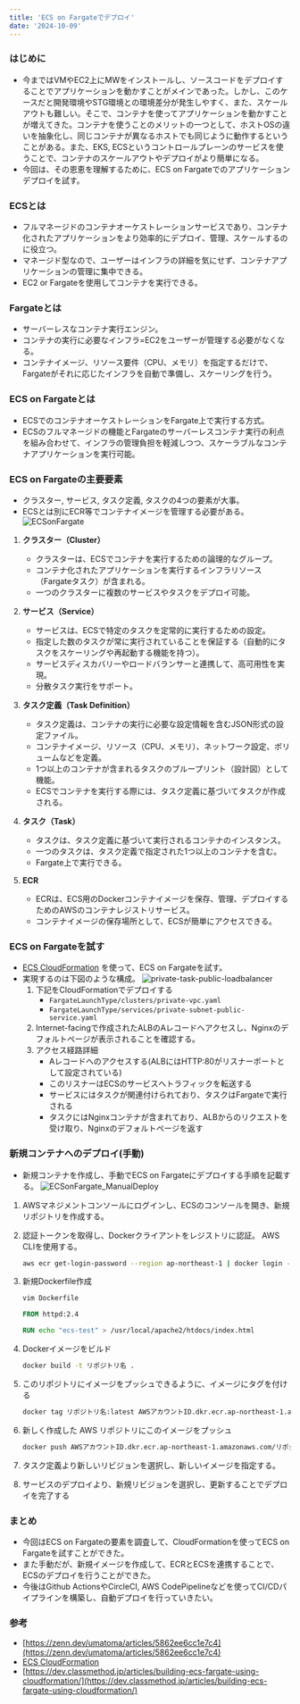 ```yaml
---
title: 'ECS on Fargateでデプロイ'
date: '2024-10-09'
---
```


### はじめに

- 今まではVMやEC2上にMWをインストールし、ソースコードをデプロイすることでアプリケーションを動かすことがメインであった。しかし、このケースだと開発環境やSTG環境との環境差分が発生しやすく、また、スケールアウトも難しい。そこで、コンテナを使ってアプリケーションを動かすことが増えてきた。コンテナを使うことのメリットの一つとして、ホストOSの違いを抽象化し、同じコンテナが異なるホストでも同じように動作するということがある。また、EKS, ECSというコントロールプレーンのサービスを使うことで、コンテナのスケールアウトやデプロイがより簡単になる。
- 今回は、その恩恵を理解するために、ECS on Fargateでのアプリケーションデプロイを試す。

### ECSとは

- フルマネージドのコンテナオーケストレーションサービスであり、コンテナ化されたアプリケーションをより効率的にデプロイ、管理、スケールするのに役立つ。
- マネージド型なので、ユーザーはインフラの詳細を気にせず、コンテナアプリケーションの管理に集中できる。
- EC2 or Fargateを使用してコンテナを実行できる。

### Fargateとは

- サーバーレスなコンテナ実行エンジン。
- コンテナの実行に必要なインフラ=EC2をユーザーが管理する必要がなくなる。
- コンテナイメージ、リソース要件（CPU、メモリ）を指定するだけで、Fargateがそれに応じたインフラを自動で準備し、スケーリングを行う。

### ECS on Fargateとは

- ECSでのコンテナオーケストレーションをFargate上で実行する方式。
- ECSのフルマネージドの機能とFargateのサーバーレスコンテナ実行の利点を組み合わせて、インフラの管理負担を軽減しつつ、スケーラブルなコンテナアプリケーションを実行可能。

### ECS on Fargateの主要要素

- クラスター, サービス, タスク定義, タスクの4つの要素が大事。
- ECSとは別にECR等でコンテナイメージを管理する必要がある。
  ![ECSonFargate](../posts/ECSonFargate.png)

1. **クラスター（Cluster）**

   - クラスターは、ECSでコンテナを実行するための論理的なグループ。
   - コンテナ化されたアプリケーションを実行するインフラリソース（Fargateタスク）が含まれる。
   - 一つのクラスターに複数のサービスやタスクをデプロイ可能。

2. **サービス（Service）**

   - サービスは、ECSで特定のタスクを定常的に実行するための設定。
   - 指定した数のタスクが常に実行されていることを保証する（自動的にタスクをスケーリングや再起動する機能を持つ）。
   - サービスディスカバリーやロードバランサーと連携して、高可用性を実現。
   - 分散タスク実行をサポート。

3. **タスク定義（Task Definition）**

   - タスク定義は、コンテナの実行に必要な設定情報を含むJSON形式の設定ファイル。
   - コンテナイメージ、リソース（CPU、メモリ）、ネットワーク設定、ボリュームなどを定義。
   - 1つ以上のコンテナが含まれるタスクのブループリント（設計図）として機能。
   - ECSでコンテナを実行する際には、タスク定義に基づいてタスクが作成される。

4. **タスク（Task）**

   - タスクは、タスク定義に基づいて実行されるコンテナのインスタンス。
   - 一つのタスクは、タスク定義で指定された1つ以上のコンテナを含む。
   - Fargate上で実行できる。

5. **ECR**
   - ECRは、ECS用のDockerコンテナイメージを保存、管理、デプロイするためのAWSのコンテナレジストリサービス。
   - コンテナイメージの保存場所として、ECSが簡単にアクセスできる。

### ECS on Fargateを試す

- [ECS CloudFormation](https://github.com/aws-cloudformation/aws-cloudformation-templates/tree/main/ECS) を使って、ECS on Fargateを試す。
- 実現するのは下図のような構成。
  ![private-task-public-loadbalancer](../posts/private-task-public-loadbalancer.svg)
  1. 下記をCloudFormationでデプロイする
     - `FargateLaunchType/clusters/private-vpc.yaml`
     - `FargateLaunchType/services/private-subnet-public-service.yaml`
  2. Internet-facingで作成されたALBのAレコードへアクセスし、Nginxのデフォルトページが表示されることを確認する。
  3. アクセス経路詳細
     - Aレコードへのアクセスする(ALBにはHTTP:80がリスナーポートとして設定されている)
     - このリスナーはECSのサービスへトラフィックを転送する
     - サービスにはタスクが関連付けられており、タスクはFargateで実行される
     - タスクにはNginxコンテナが含まれており、ALBからのリクエストを受け取り、Nginxのデフォルトページを返す

### 新規コンテナへのデプロイ(手動)

- 新規コンテナを作成し、手動でECS on Fargateにデプロイする手順を記載する。
  ![ECSonFargate_ManualDeploy](../posts/ECSonFargate_ManualDeploy.png)

1. AWSマネジメントコンソールにログインし、ECSのコンソールを開き、新規リポジトリを作成する。
2. 認証トークンを取得し、Dockerクライアントをレジストリに認証。 AWS CLIを使用する。
   ```bash
   aws ecr get-login-password --region ap-northeast-1 | docker login --username AWS --password-stdin AWSアカウントID.dkr.ecr.ap-northeast-1.amazonaws.com
   ```
3. 新規Dockerfile作成

   ```bash
   vim Dockerfile
   ```

   ```Dockerfile
   FROM httpd:2.4

   RUN echo "ecs-test" > /usr/local/apache2/htdocs/index.html
   ```

4. Dockerイメージをビルド

   ```bash
   docker build -t リポジトリ名 .
   ```

5. このリポジトリにイメージをプッシュできるように、イメージにタグを付ける

   ```bash
   docker tag リポジトリ名:latest AWSアカウントID.dkr.ecr.ap-northeast-1.amazonaws.com/リポジトリ名:latest
   ```

6. 新しく作成した AWS リポジトリにこのイメージをプッシュ

   ```bash
   docker push AWSアカウントID.dkr.ecr.ap-northeast-1.amazonaws.com/リポジトリ名:latest
   ```

7. タスク定義より新しいリビジョンを選択し、新しいイメージを指定する。

8. サービスのデプロイより、新規リビジョンを選択し、更新することでデプロイを完了する

### まとめ

- 今回はECS on Fargateの要素を調査して、CloudFormationを使ってECS on Fargateを試すことができた。
- また手動だが、新規イメージを作成して、ECRとECSを連携することで、ECSのデプロイを行うことができた。
- 今後はGithub ActionsやCircleCI, AWS CodePipelineなどを使ってCI/CDパイプラインを構築し、自動デプロイを行っていきたい。

### 参考

- [https://zenn.dev/umatoma/articles/5862ee6cc1e7c4](https://zenn.dev/umatoma/articles/5862ee6cc1e7c4)
- [ECS CloudFormation](https://github.com/aws-cloudformation/aws-cloudformation-templates/tree/main/ECS)
- [https://dev.classmethod.jp/articles/building-ecs-fargate-using-cloudformation/](https://dev.classmethod.jp/articles/building-ecs-fargate-using-cloudformation/)
